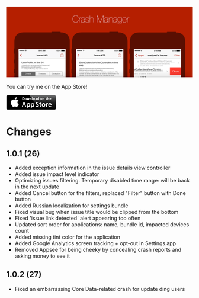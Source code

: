 ![Hey There](/Resources/GitHub/splash.png)

You can try me on the App Store!

[![Get me](/Resources/GitHub/app-store-badge.png)](https://itunes.apple.com/il/app/crash-manager/id806327079?mt=8)

# Changes

## 1.0.1 (26)

* Added exception information in the issue details view controller
* Added issue impact level indicator
* Optimizing issues filtering. Temporary disabled time range: will be back in the next update
* Added Cancel button for the filters, replaced "Filter" button with Done button
* Added Russian localization for settings bundle
* Fixed visual bug when issue title would be clipped from the bottom
* Fixed 'issue link detected' alert appearing too often
* Updated sort order for applications: name, bundle id, impacted devices count
* Added missing tint color for the application
* Added Google Analytics screen tracking + opt-out in Settings.app
* Removed Appsee for being cheeky by concealing crash reports and asking money to see it

## 1.0.2 (27)

* Fixed an embarrassing Core Data-related crash for update ding users